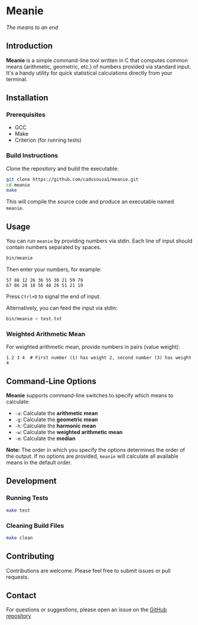 # Meanie
*The means to an end*

## Introduction
**Meanie** is a simple command-line tool written in C that computes common
means (arithmetic, geometric, etc.) of numbers provided via standard input.
It's a handy utility for quick statistical calculations directly from your
terminal.

## Installation

### Prerequisites
- GCC
- Make
- Criterion (for running tests)

### Build Instructions
Clone the repository and build the executable:
```bash
git clone https://github.com/cadusouza1/meanie.git
cd meanie
make
```
This will compile the source code and produce an executable named `meanie`.

## Usage
You can run `meanie` by providing numbers via stdin. Each line of input should contain numbers separated by spaces.
```bash
bin/meanie
```
Then enter your numbers, for example:
```
57 88 12 26 36 55 30 21 59 79
67 86 28 18 56 48 26 51 21 19
```
Press `Ctrl+D` to signal the end of input.

Alternatively, you can feed the input via stdin:
```bash
bin/meanie < test.txt
```

### Weighted Arithmetic Mean
For weighted arithmetic mean, provide numbers in pairs (value weight):
```
1 2 3 4  # First number (1) has weight 2, second number (3) has weight 4
```

## Command-Line Options
**Meanie** supports command-line switches to specify which means to calculate:

- `-a`: Calculate the **arithmetic mean**
- `-g`: Calculate the **geometric mean**
- `-h`: Calculate the **harmonic mean**
- `-w`: Calculate the **weighted arithmetic mean**
- `-m`: Calculate the **median**

**Note:** The order in which you specify the options determines the order of
the output. If no options are provided, `meanie` will calculate all available
means in the default order.

## Development
### Running Tests
```bash
make test
```

### Cleaning Build Files
```bash
make clean
```

## Contributing
Contributions are welcome. Please feel free to submit issues or pull requests.

## Contact
For questions or suggestions, please open an issue on the [GitHub repository](https://github.com/cadusouza1/meanie.git)
